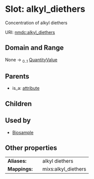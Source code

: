 
# Slot: alkyl_diethers


Concentration of alkyl diethers

URI: [nmdc:alkyl_diethers](https://microbiomedata/meta/alkyl_diethers)


## Domain and Range

None &#8594;  <sub>0..1</sub> [QuantityValue](QuantityValue.md)

## Parents

 *  is_a: [attribute](attribute.md)

## Children


## Used by

 * [Biosample](Biosample.md)

## Other properties

|  |  |  |
| --- | --- | --- |
| **Aliases:** | | alkyl diethers |
| **Mappings:** | | mixs:alkyl_diethers |

